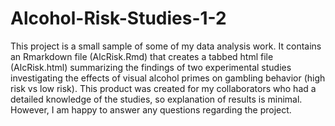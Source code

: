 # Alcohol-Risk-Studies-1-2

This project is a small sample of some of my data analysis work. It contains an Rmarkdown file (AlcRisk.Rmd) that creates a tabbed html file (AlcRisk.html) summarizing the findings of two experimental studies investigating the effects of visual alcohol primes on gambling behavior (high risk vs low risk). This product was created for my collaborators who had a detailed knowledge of the studies, so explanation of results is minimal. However, I am happy to answer any questions regarding the project.
